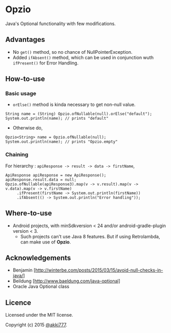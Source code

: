 # Opzio
Java's Optional functionality with few modifications.

## Advantages
* No `get()` method, so no chance of NullPointerException.
* Added `ifAbsent()` method, which can be used in conjunction wuth `ifPresent()` for Error Handling.

## How-to-use
### Basic usage
* `orElse()` method is kinda necessary to get non-null value.
```
String name = (String) Opzio.ofNullable(null).orElse("default");
System.out.println(name); // prints "default"
```
* Otherwise do,
```
Opzio<String> name = Opzio.ofNullable(null);
System.out.println(name); // prints "Opzio.empty"
```

### Chaining
For hierarchy : `apiResponse -> result -> data -> firstName`,
```
ApiResponse apiResponse = new ApiResponse();
apiResponse.result.data = null;
Opzio.ofNullable(apiResponse3).map(v -> v.result).map(v -> v.data).map(v -> v.firstName)
     .ifPresent(firstName -> System.out.println(firstName))
     .ifAbsent(() -> System.out.println("Error handling"));
```
## Where-to-use
* Android projects, with minSdkversion < 24 and/or android-gradle-plugin version < 3.
  * Such projects can't use Java 8 features. But if using Retrolambda, can make use of <b>Opzio</b>.

## Acknowledgements
* Benjamin [http://winterbe.com/posts/2015/03/15/avoid-null-checks-in-java/]
* Beildung [http://www.baeldung.com/java-optional]
* Oracle Java Optional class

## Licence
Licensed under the MIT license.

Copyright (c) 2015 [@akki777](http://github.com/akki777).
